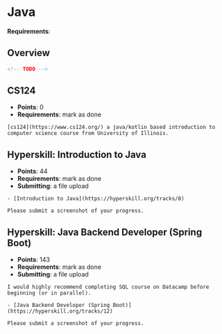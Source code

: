 # Java

**Requirements**:

## Overview
```md
<!-- TODO -->
```

## CS124
- **Points**: 0
- **Requirements**: mark as done
```
[cs124](https://www.cs124.org/) a java/kotlin based introduction to computer science course from University of Illinois.
```

<!-- https://gist.github.com/bpurinton/ce8411664962bba258565e2b5ac87bf3 -->
## Hyperskill: Introduction to Java
- **Points**: 44
- **Requirements**: mark as done
- **Submitting**: a file upload
```
- [Introduction to Java](https://hyperskill.org/tracks/8)

Please submit a screenshot of your progress.
```

## Hyperskill: Java Backend Developer (Spring Boot)
- **Points**: 143
- **Requirements**: mark as done
- **Submitting**: a file upload
```
I would highly recommend completing SQL course on Datacamp before beginning (or in parallel).

- [Java Backend Developer (Spring Boot)](https://hyperskill.org/tracks/12)

Please submit a screenshot of your progress.
```
